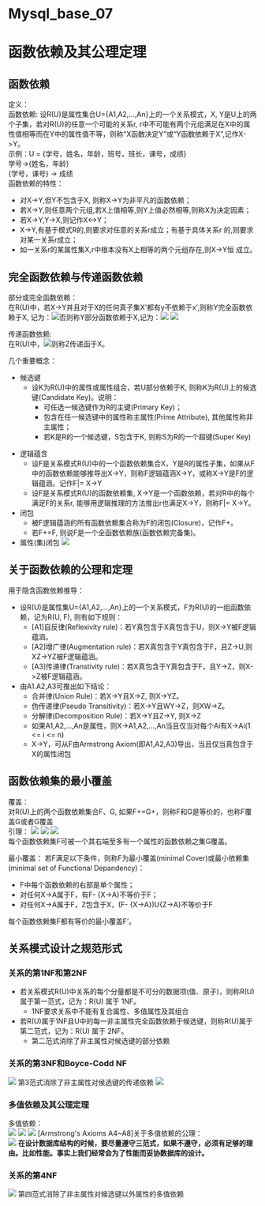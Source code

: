 # Mysql_base_07

# 函数依赖及其公理定理
## 函数依赖
定义：   
函数依赖:
设R(U)是属性集合U={A1,A2,…,An}上的一个关系模式，X, Y是U上的两个子集，若对R(U)的任意一个可能的关系r, r中不可能有两个元组满足在X中的属性值相等而在Y中的属性值不等，则称“X函数决定Y”或“Y函数依赖于X”,记作X->Y。   
示例：U = {学号，姓名，年龄，班号，班长，课号，成绩}   
学号->{姓名，年龄}   
{学号，课号} -> 成绩   
函数依赖的特性：
* 对X->Y,但Y不包含于X, 则称X->Y为非平凡的函数依赖；
* 若X->Y,则任意两个元组,若X上值相等,则Y上值必然相等,则称X为决定因素；
* 若X->Y,Y->X,则记作X<->Y；
* X->Y,有基于模式R的,则要求对任意的关系r成立；有基于具体关系r 的,则要求对某一关系r成立；
* 如一关系r的某属性集X,r中根本没有X上相等的两个元组存在,则X->Y恒
成立。
## 完全函数依赖与传递函数依赖
部分或完全函数依赖：   
在R(U)中，若X->Y并且对于X的任何真子集X'都有y不依赖于x',则称Y完全函数依赖于X, 记为：![](https://raw.githubusercontent.com/QizhengZou/Drawing_bed/main/20211112113023.png)否则称Y部分函数依赖于X,记为：![](https://raw.githubusercontent.com/QizhengZou/Drawing_bed/main/20211112113050.png)
![](https://raw.githubusercontent.com/QizhengZou/Drawing_bed/main/20211112113259.png)

传递函数依赖:   
在R(U)中，![](https://raw.githubusercontent.com/QizhengZou/Drawing_bed/main/20211112113438.png)则称Z传递函于X。

几个重要概念：   
* 候选键
    * 设K为R(U)中的属性或属性组合，若U部分依赖于K, 则称K为R(U)上的候选键(Candidate Key)。说明：
        * 可任选一候选键作为R的主键(Primary Key)； 
        - 包含在任一候选键中的属性称主属性(Prime Attribute), 其他属性称非主属性；
        - 若K是R的一个候选键，S包含于K, 则称S为R的一个超键(Super Key)
- 逻辑蕴含
    - 设F是关系模式R(U)中的一个函数依赖集合X，Y是R的属性子集，如果从F中的函数依赖能够推导出X->Y，则称F逻辑蕴涵X->Y，或称X->Y是F的逻辑蕴涵。记作F|= X->Y
    - 设F是关系模式R(U)的函数依赖集, X->Y是一个函数依赖，若对R中的每个满足F的关系r, 能够用逻辑推理的方法推出r也满足X->Y，则称F|= X->Y。
- 闭包
    - 被F逻辑蕴涵的所有函数依赖集合称为F的闭包(Closure)，记作F+。
    - 若F+=F, 则说F是一个全函数依赖族(函数依赖完备集)。
- 属性(集)闭包
    ![](https://raw.githubusercontent.com/QizhengZou/Drawing_bed/main/20211113085606.png)
## 关于函数依赖的公理和定理
用于隐含函数依赖推导：   
- 设R(U)是属性集U={A1,A2,…,An}上的一个关系模式，F为R(U)的一组函数依赖，记为R(U, F), 则有如下规则：
    - [A1]自反律(Reflexivity rule)：若Y真包含于X真包含于U，则X->Y被F逻辑蕴涵。
    - [A2]增广律(Augmentation rule)：若X真包含于Y真包含于F，且Z->U,则XZ->YZ被F逻辑蕴涵。
    - [A3]传递律(Transtivity rule)：若X真包含于Y真包含于F，且Y->Z，则X->Z被F逻辑蕴涵。
- 由A1.A2,A3可推出如下结论：
    - 合并律(Union Rule)：若X->Y且X->Z, 则X->YZ。
    - 伪传递律(Pseudo Transitivity)：若X->Y且WY->Z，则XW->Z。
    - 分解律(Decomposition Rule)：若X->Y且Z->Y, 则X->Z
    - 如果A1,A2,…,An是属性，则X->A1,A2,…,An当且仅当对每个Ai有X->Ai(1 <= i <= n)
    - X->Y，可从F由Armstrong Axiom(即A1,A2,A3)导出，当且仅当真包含于X的属性闭包 
## 函数依赖集的最小覆盖
覆盖：   
对R(U)上的两个函数依赖集合F、G, 如果F+=G+，则称F和G是等价的，也称F覆盖G或者G覆盖   
引理：
![](https://raw.githubusercontent.com/QizhengZou/Drawing_bed/main/20211113090019.png)
![](https://raw.githubusercontent.com/QizhengZou/Drawing_bed/main/20211113090446.png)
![](https://raw.githubusercontent.com/QizhengZou/Drawing_bed/main/20211113090514.png)   
每个函数依赖集F可被一个其右端至多有一个属性的函数依赖之集G覆盖。

最小覆盖：
若F满足以下条件，则称F为最小覆盖(minimal Cover)或最小依赖集 
(minimal set of Functional Depandency)：   
- F中每个函数依赖的右部是单个属性；
- 对任何X->A属于F，有F- {X->A}不等价于F；
- 对任何X->A属于F，Z包含于X，(F- {X->A})U{Z->A}不等价于F

每个函数依赖集F都有等价的最小覆盖F’。

## 关系模式设计之规范形式
### 关系的第1NF和第2NF
- 若关系模式R(U)中关系的每个分量都是不可分的数据项(值、原子)，则称R(U)属于第一范式，记为：R(U) 属于 1NF。
    - 1NF要求关系中不能有复合属性、多值属性及其组合
- 若R(U)属于1NF且U中的每一非主属性完全函数依赖于候选键，则称R(U)属于第二范式，记为：R(U) 属于 2NF。
    - 第二范式消除了非主属性对候选键的部分依赖
### 关系的第3NF和Boyce-Codd NF
![](https://raw.githubusercontent.com/QizhengZou/Drawing_bed/main/20211113093439.png)
第3范式消除了非主属性对侯选键的传递依赖
![](https://raw.githubusercontent.com/QizhengZou/Drawing_bed/main/20211113093851.png)
### 多值依赖及其公理定理
多值依赖：   
![](https://raw.githubusercontent.com/QizhengZou/Drawing_bed/main/20211113094234.png)
![](https://raw.githubusercontent.com/QizhengZou/Drawing_bed/main/20211117113449.png)
![](https://raw.githubusercontent.com/QizhengZou/Drawing_bed/main/20211113094342.png)
[Armstrong's Axioms A4~A8]关于多值依赖的公理：   
![](https://raw.githubusercontent.com/QizhengZou/Drawing_bed/main/20211113094612.png)
**在设计数据库结构的时候，要尽量遵守三范式，如果不遵守，必须有足够的理由。比如性能。事实上我们经常会为了性能而妥协数据库的设计。**
### 关系的第4NF
![](https://raw.githubusercontent.com/QizhengZou/Drawing_bed/main/20211113094422.png)
第四范式消除了非主属性对候选键以外属性的多值依赖


